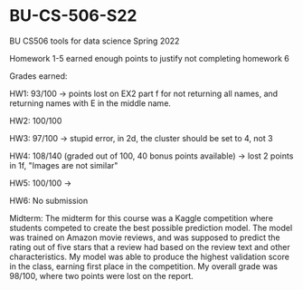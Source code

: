 # BU-CS-506-S22
BU CS506 tools for data science Spring 2022

Homework 1-5 earned enough points to justify not completing homework 6

Grades earned:

HW1: 93/100 -> points lost on EX2 part f for not returning all names, and returning names with E in the middle name. 

HW2: 100/100

HW3: 97/100 -> stupid error, in 2d, the cluster should be set to 4, not 3

HW4: 108/140 (graded out of 100, 40 bonus points available) -> lost 2 points in 1f, "Images are not similar"

HW5: 100/100 -> 

HW6: No submission


Midterm:
The midterm for this course was a Kaggle competition where students competed to create the best possible prediction model. The model was trained on Amazon movie reviews, and was supposed to predict the rating out of five stars that a review had based on the review text and other characteristics. My model was able to produce the highest validation score in the class, earning first place in the competition. My overall grade was 98/100, where two points were lost on the report. 
